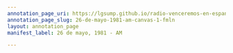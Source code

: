 ```yaml
---
annotation_page_uri: https://lgsump.github.io/radio-venceremos-en-espanol/annotations/26-de-mayo-1981-am-canvas-1-fmln.json
annotation_page_slug: 26-de-mayo-1981-am-canvas-1-fmln
layout: annotation_page
manifest_label: 26 de mayo, 1981 - AM

---
```

